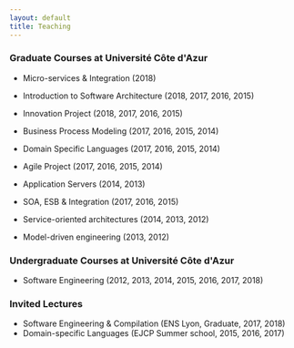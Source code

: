 ```yaml
---
layout: default
title: Teaching
---
```


<p> </p>

### Graduate Courses at Université Côte d'Azur

  - Micro-services & Integration (2018)
  - Introduction to Software Architecture (2018, 2017, 2016, 2015)
  - Innovation Project (2018, 2017, 2016, 2015)
  - Business Process Modeling (2017, 2016, 2015, 2014)
  - Domain Specific Languages (2017, 2016, 2015, 2014)

  - Agile Project (2017, 2016, 2015, 2014)
  - Application Servers (2014, 2013)
  - SOA, ESB & Integration (2017, 2016, 2015)
  - Service-oriented architectures (2014, 2013, 2012)
  - Model-driven engineering (2013, 2012)

### Undergraduate Courses at Université Côte d'Azur

  - Software Engineering (2012, 2013, 2014, 2015, 2016, 2017, 2018)

### Invited Lectures

  - Software Engineering & Compilation (ENS Lyon, Graduate, 2017, 2018)
  - Domain-specific Languages (EJCP Summer school, 2015, 2016, 2017)

